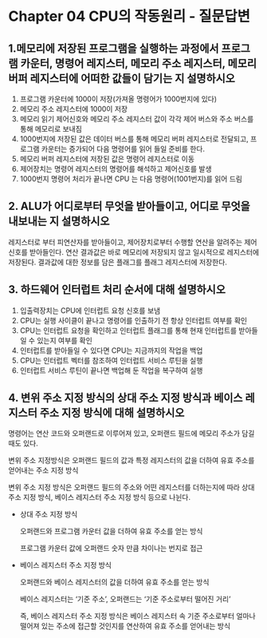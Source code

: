 # Chapter 04 CPU의 작동원리 - 질문답변

## 1.메모리에 저장된 프로그램을 실행하는 과정에서 프로그램 카운터, 명령어 레지스터, 메모리 주소 레지스터, 메모리 버퍼 레지스터에  어떠한 값들이 담기는 지 설명하시오

1. 프로그램 카운터에 1000이 저장(가져올 명령어가 1000번지에 있다)
2. 메모리 주소 레지스터에 1000이 저장
3. 메모리 읽기 제어신호와 메모리 주소 레지스터 값이 각각 제어 버스와 주소 버스를 통해 메모리로 보내짐
4. 1000번지에 저장된 값은 데이터 버스를 통해 메모리 버퍼 레지스터로 전달되고, 프로그램 카운터는 증가되어 다음 명령어를 읽어 들일 준비를 한다.
5. 메모리 버퍼 레지스터에 저장된 값은 명령어 레지스터로 이동
6. 제어장치는 명령어 레지스터의 명령어를 해석하고 제어신호를 발생
7. 1000번지 명령어 처리가 끝나면 CPU 는 다음 명령어(1001번지)를 읽어 드림

## 2. ALU가 어디로부터 무엇을 받아들이고, 어디로 무엇을 내보내는 지 설명하시오

레지스터로 부터 피연산자를 받아들이고, 제어장치로부터 수행할 연산을 알려주는 제어 신호를 받아들인다.
연산 결과값은 바로 메모리에 저장되지 않고 일시적으로 레지스터에 저장된다.
결과값에 대한 정보를 담은 플래그를 플래그 레지스터에 저장한다.

## 3. 하드웨어 인터럽트 처리 순서에 대해 설명하시오

1. 입출력장치는 CPU에 인터럽트 요청 신호를 보냄
2. CPU는 실행 사이클이 끝나고 명령어를 인출하기 전 항상 인터럽트 여부를 확인
3. CPU는 인터럽트 요청을 확인하고 인터럽트 플래그를 통해 현재 인터럽트를 받아들일 수 있는지 여부를 확인
4. 인터럽트를 받아들일 수 있다면 CPU는 지금까지의 작업을 백업
5. CPU는 인터럽트 벡터를 참조하여 인터럽트 서비스 루틴을 실행
6. 인터럽트 서비스 루틴이 끝나면 백업해 둔 작업을 복구하여 실행

## 4. 변위 주소 지정 방식의 상대 주소 지정 방식과 베이스 레지스터 주소 지정 방식에 대해 설명하시오

명령어는 연산 코드와 오퍼랜드로 이루어져 있고, 오퍼랜드 필드에 메모리 주소가 담길 때도 있다.

변위 주소 지정방식은 오퍼랜드 필드의 값과 특정 레지스터의 값을 더하여 유효 주소를 얻어내는 주소 지정 방식

변위 주소 지정 방식은 오퍼랜드 필드의 주소와 어떤 레지스터를 더하는지에 따라 상대 주소 지정 방식, 베이스 레지스터 주소 지정 방식 등으로 나뉜다.

- 상대 주소 지정 방식
    
    오퍼랜드와 프로그램 카운터 값을 더하여 유효 주소를 얻는 방식
    
    프로그램 카운터 값에 오퍼랜드 숫자 만큼 차이나는 번지로 접근
    
- 베이스 레지스터 주소 지정 방식
    
    오퍼랜드와 베이스 레지스터의 값을 더하여 유효 주소를 얻는 방식
    
    베이스 레지스터는 ‘기준 주소’, 오퍼랜드는 ‘기준 주소로부터 떨어진 거리’
    
    즉, 베이스 레지스터 주소 지정 방식은 베이스 레지스터 속 기준 주소로부터 얼마나 떨어져 있는 주소에 접근할 것인지를 연산하여 유효 주소를 얻어내는 방식

